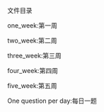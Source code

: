 文件目录

one_week:第一周

two_week:第二周

three_week:第三周

four_week:第四周

five_week:第五周

One question per day:每日一题
